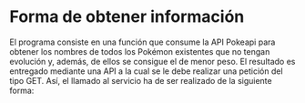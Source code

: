 # Forma de obtener información

El programa consiste en una función que consume la API Pokeapi para obtener los nombres de todos los Pokémon existentes que no tengan evolución y, además, de ellos se consigue el de menor peso. El resultado es entregado mediante una API a la cual se le debe realizar una petición del tipo GET. Así, el llamado al servicio ha de ser realizado de la siguiente forma:

